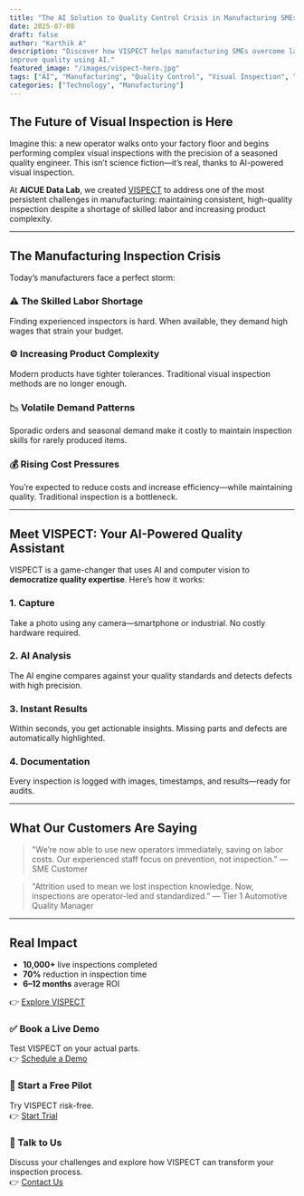 ```yaml
---
title: "The AI Solution to Quality Control Crisis in Manufacturing SMEs"
date: 2025-07-08
draft: false
author: "Karthik A"
description: "Discover how VISPECT helps manufacturing SMEs overcome labor shortages, reduce inspection costs, and
improve quality using AI."
featured_image: "/images/vispect-hero.jpg"
tags: ["AI", "Manufacturing", "Quality Control", "Visual Inspection", "Industry 4.0"]
categories: ["Technology", "Manufacturing"]
---
```


## The Future of Visual Inspection is Here

Imagine this: a new operator walks onto your factory floor and begins performing complex visual inspections with the
precision of a seasoned quality engineer. This isn’t science fiction—it’s real, thanks to AI-powered visual inspection.

At **AICUE Data Lab**, we created [VISPECT](/vispect) to address one of the most persistent challenges in manufacturing:
maintaining consistent, high-quality inspection despite a shortage of skilled labor and increasing product complexity.

---

## The Manufacturing Inspection Crisis

Today’s manufacturers face a perfect storm:

### ⚠️ The Skilled Labor Shortage
Finding experienced inspectors is hard. When available, they demand high wages that strain your budget.

### ⚙️ Increasing Product Complexity
Modern products have tighter tolerances. Traditional visual inspection methods are no longer enough.

### 📉 Volatile Demand Patterns
Sporadic orders and seasonal demand make it costly to maintain inspection skills for rarely produced items.

### 💰 Rising Cost Pressures
You’re expected to reduce costs and increase efficiency—while maintaining quality. Traditional inspection is a
bottleneck.

---

## Meet VISPECT: Your AI-Powered Quality Assistant

VISPECT is a game-changer that uses AI and computer vision to **democratize quality expertise**. Here’s how it works:

### 1. Capture
Take a photo using any camera—smartphone or industrial. No costly hardware required.

### 2. AI Analysis
The AI engine compares against your quality standards and detects defects with high precision.

### 3. Instant Results
Within seconds, you get actionable insights. Missing parts and defects are automatically highlighted.

### 4. Documentation
Every inspection is logged with images, timestamps, and results—ready for audits.

---

## What Our Customers Are Saying

> "We’re now able to use new operators immediately, saving on labor costs. Our experienced staff focus on prevention,
not inspection."
> — SME Customer

> "Attrition used to mean we lost inspection knowledge. Now, inspections are operator-led and standardized."
> — Tier 1 Automotive Quality Manager

---

## Real Impact

- **10,000+** live inspections completed
- **70%** reduction in inspection time
- **6–12 months** average ROI

👉 [Explore VISPECT](/vispect)

### ✅ Book a Live Demo  
Test VISPECT on your actual parts.  
👉 [Schedule a Demo](/contact)

### 🎁 Start a Free Pilot  
Try VISPECT risk-free.  
👉 [Start Trial](/contact)

### 💬 Talk to Us  
Discuss your challenges and explore how VISPECT can transform your inspection process.  
👉 [Contact Us](/contact)